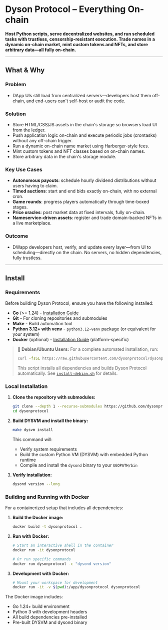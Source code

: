 # Dyson Protocol – Everything On-chain

**Host Python scripts, serve decentralized websites, and run scheduled tasks with trustless, censorship-resistant execution. Trade names in a dynamic on-chain market, mint custom tokens and NFTs, and store arbitrary data—all fully on-chain.**

---

## What & Why

### Problem 
  - DApp UIs still load from centralized servers—developers host them off-chain, and end-users can't self-host or audit the code.

### Solution  
  - Store HTML/CSS/JS assets in the chain's storage so browsers load UI from the ledger.  
  - Push application logic on-chain and execute periodic jobs (crontasks) without any off-chain trigger.  
  - Run a dynamic on-chain name market using Harberger-style fees.  
  - Mint custom tokens and NFT classes based on on-chain names.  
  - Store arbitrary data in the chain's storage module.

### Key Use Cases  
  - **Autonomous payouts**: schedule hourly dividend distributions without users having to claim.  
  - **Timed auctions**: start and end bids exactly on-chain, with no external cron.  
  - **Game rounds**: progress players automatically through time-boxed stages.  
  - **Price oracles**: post market data at fixed intervals, fully on-chain.  
  - **Nameservice-driven assets**: register and trade domain-backed NFTs in a live marketplace.

### Outcome  
  - DWapp developers host, verify, and update every layer—from UI to scheduling—directly on the chain. No servers, no hidden dependencies, fully trustless.

---

## Install

### Requirements

Before building Dyson Protocol, ensure you have the following installed:

- **Go** (>= 1.24) - [Installation Guide](https://golang.org/doc/install)
- **Git** - For cloning repositories and submodules
- **Make** - Build automation tool
- **Python 3.12+ with venv** - `python3.12-venv` package (or equivalent for your system)
- **Docker** (optional) - [Installation Guide](https://docs.docker.com/get-docker/) (platform-specific)

> **🐧 Debian/Ubuntu Users:** For a complete automated installation, run:
> ```bash
> curl -fsSL https://raw.githubusercontent.com/dysonprotocol/dysonprotocol/master/install-debian.sh | bash
> ```
> This script installs all dependencies and builds Dyson Protocol automatically. See [`install-debian.sh`](./install-debian.sh) for details.

### Local Installation

1. **Clone the repository with submodules:**
   ```bash
   git clone --depth 1 --recurse-submodules https://github.com/dysonprotocol/dysonprotocol.git
   cd dysonprotocol
   ```

2. **Build DYSVM and install the binary:**
   ```bash
   make dysvm install
   ```

   This command will:
   - Verify system requirements
   - Build the custom Python VM (DYSVM) with embedded Python runtime
   - Compile and install the `dysond` binary to your `$GOPATH/bin`

3. **Verify installation:**
   ```bash
   dysond version --long
   ```

### Building and Running with Docker

For a containerized setup that includes all dependencies:

1. **Build the Docker image:**
   ```bash
   docker build -t dysonprotocol .
   ```

2. **Run with Docker:**
   ```bash
   # Start an interactive shell in the container
   docker run -it dysonprotocol

   # Or run specific commands
   docker run dysonprotocol -c "dysond version"
   ```

3. **Development with Docker:**
   ```bash
   # Mount your workspace for development
   docker run -it -v $(pwd):/app/dysonprotocol dysonprotocol
   ```

The Docker image includes:
- Go 1.24+ build environment
- Python 3 with development headers
- All build dependencies pre-installed
- Pre-built DYSVM and dysond binary

